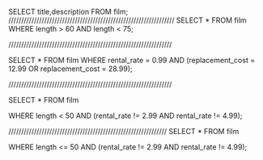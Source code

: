 SELECT title,description FROM film;
/////////////////////////////////////////////////////////////////
SELECT * FROM film
WHERE length > 60 AND length < 75;

////////////////////////////////////////////////////////////////


SELECT * FROM film
WHERE rental_rate = 0.99 AND (replacement_cost = 12.99 OR replacement_cost = 28.99);


////////////////////////////////////////////////////////////////

SELECT * FROM film

WHERE length < 50 AND (rental_rate != 2.99 AND rental_rate != 4.99);

//////////////////////////////////////////////////////////////
SELECT * FROM film

WHERE length <= 50 AND (rental_rate != 2.99 AND rental_rate != 4.99);



